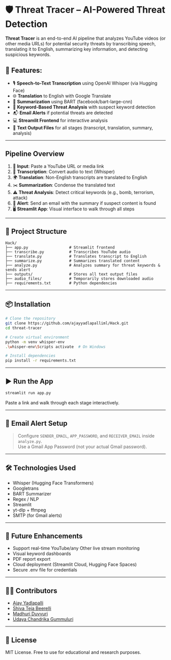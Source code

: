 
# 🛡️ Threat Tracer – AI-Powered Threat Detection

**Threat Tracer** is an end-to-end AI pipeline that analyzes YouTube videos (or other media URLs) for potential security threats by transcribing speech, translating it to English, summarizing key information, and detecting suspicious keywords.

## 🚀 Features:

- 🎙️ **Speech-to-Text Transcription** using OpenAI Whisper (via Hugging Face)
- 🌐 **Translation** to English with Google Translate
- 📝 **Summarization** using BART (facebook/bart-large-cnn)
- 🚨 **Keyword-Based Threat Analysis** with suspect keyword detection
- 📬 **Email Alerts** if potential threats are detected
- 💻 **Streamlit Frontend** for interactive analysis
- 🧾 **Text Output Files** for all stages (transcript, translation, summary, analysis)

---

## Pipeline Overview

1. 🔗 **Input**: Paste a YouTube URL or media link
2. 🧠 **Transcription**: Convert audio to text (Whisper)
3. 🌍 **Translation**: Non-English transcripts are translated to English
4. ✂️ **Summarization**: Condense the translated text
5. ⚠️ **Threat Analysis**: Detect critical keywords (e.g., bomb, terrorism, attack)
6. 📧 **Alert**: Send an email with the summary if suspect content is found
7. 🖥️ **Streamlit App**: Visual interface to walk through all steps

---

## 📂 Project Structure

```
Hack/
├── app.py                  # Streamlit frontend
├── transcribe.py           # Transcribes YouTube audio
├── translate.py            # Translates transcript to English
├── summarize.py            # Summarizes translated content
├── analyze.py              # Analyzes summary for threat keywords & sends alert
├── outputs/                # Stores all text output files
├── audio_files/            # Temporarily stores downloaded audio
├── requirements.txt        # Python dependencies
```

---

## 📦 Installation

```bash
# Clone the repository
git clone https://github.com/ajayyadlapalliml/Hack.git
cd threat-tracer

# Create virtual environment
python -m venv whisper-env
.\whisper-env\Scripts activate  # On Windows

# Install dependencies
pip install -r requirements.txt
```

---

## ▶️ Run the App

```bash
streamlit run app.py
```

Paste a link and walk through each stage interactively.

---

## 🔐 Email Alert Setup

> Configure `SENDER_EMAIL`, `APP_PASSWORD`, and `RECEIVER_EMAIL` inside `analyze.py`.  
> Use a Gmail App Password (not your actual Gmail password).

---

## 🛠️ Technologies Used

- Whisper (Hugging Face Transformers)
- Googletrans
- BART Summarizer
- Regex / NLP
- Streamlit
- yt-dlp + ffmpeg
- SMTP (for Gmail alerts)

---

## 🌟 Future Enhancements

- Support real-time YouTube/any Other live stream monitoring
- Visual keyword dashboards
- PDF report export
- Cloud deployment (Streamlit Cloud, Hugging Face Spaces)
- Secure .env file for credentials

---

## 👨‍💻 Contributors

- [Ajay Yadlapalli](https://github.com/ajayyadlapalliml)
- [Shiva Teja Beerelli](https://github.com/ShivaTeja25)
- [Madhuri Duvvuri](https://github.com/madhuriduvvuri15)
- [Udaya Chandrika Gummuluri](https://github.com/chandrika2707)

---

## 📄 License

MIT License. Free to use for educational and research purposes.
